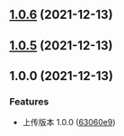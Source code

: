 ## [1.0.6](https://github.com/twp0217/react-inline-edit/compare/v1.0.5...v1.0.6) (2021-12-13)

## [1.0.5](https://github.com/twp0217/react-inline-edit/compare/v1.0.0...v1.0.5) (2021-12-13)

## 1.0.0 (2021-12-13)

### Features

- 上传版本 1.0.0 ([63060e9](https://github.com/twp0217/react-inline-edit/commit/7a9638e54277f80190721da6618349cecda82176))
